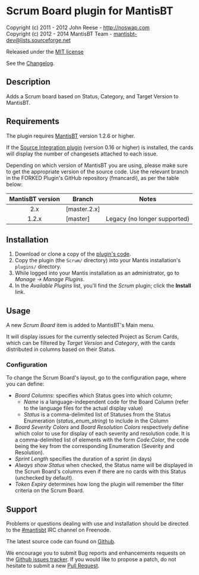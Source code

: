# Scrum Board plugin for MantisBT

Copyright (c) 2011 - 2012  John Reese - http://noswap.com  
Copyright (c) 2012 - 2014  MantisBT Team - mantisbt-dev@lists.sourceforge.net

Released under the [MIT license](http://opensource.org/licenses/MIT)

See the [Changelog](https://github.com/mantisbt-plugins/scrum/blob/config/CHANGELOG.md).


## Description

Adds a Scrum board based on Status, Category, and Target Version
to MantisBT.


## Requirements

The plugin requires [MantisBT](http://www.mantisbt.org/) version 1.2.6 or higher.

If the [Source Integration plugin](https://github.com/mantisbt-plugins/source-integration)
(version 0.16 or higher) is installed, the cards will display the number of
changesets attached to each issue.

Depending on which version of MantisBT you are using, please make sure to
get the appropriate version of the source code.
Use the relevant branch in the FORKED Plugin's GitHub repository (fmancardi), as per the table below:

MantisBT version | Branch | Notes
:---:|---|---
2.x   | [master.2.x]| 
1.2.x | [master]| Legacy (no longer supported)


## Installation

1. Download or clone a copy of the [plugin's code](https://github.com/mantisbt-plugins/scrum).
2. Copy the plugin (the `Scrum/` directory) into your Mantis
   installation's `plugins/` directory.
3. While logged into your Mantis installation as an administrator, go to
   *Manage -> Manage Plugins*.
4. In the *Available Plugins* list, you'll find the *Scrum* plugin;
   click the **Install** link.


## Usage

A new *Scrum Board* item is added to MantisBT's Main menu.

It will display issues for the currently selected Project as Scrum Cards,
which can be filtered by *Target Version* and *Category*, with the cards
distributed in columns based on their Status.

### Configuration

To change the Scrum Board's layout, go to the configuration page, where you
can define:

  - *Board Columns*: specifies which Status goes into which column;
    - *Name* is a language-independent code for the Board Column (refer to the
      language files for the actual display value)
    - *Status* is a comma-delimited list of Statuses from the Status Enumeration
      (*status_enum_string*) to include in the Column
  - *Board Severity Colors* and *Board Resolution Colors* respectively
    define which color to use for display of each severity and resolution code.
    It is a comma-delimited list of elements with the form *Code:Color*, the
    code being the key from the corresponding Enumeration (Severity and
    Resolution).
  - *Sprint Length* specifies the duration of a sprint (in days)
  - *Always show Status* when checked, the Status name will be displayed in
    the Scrum Board's columns even if there are no cards with this Status
    (unchecked by default).
  - *Token Expiry* determines how long the plugin will remember the filter
    criteria on the Scrum Board.


## Support

Problems or questions dealing with use and installation should be
directed to the [#mantisbt](irc://freenode.net/mantisbt) IRC channel
on Freenode.

The latest source code can found on
[Github](https://github.com/mantisbt-plugins/scrum).

We encourage you to submit Bug reports and enhancements requests on the
[Github issues tracker](https://github.com/mantisbt-plugins/scrum/issues).
If you would like to propose a patch, do not hesitate to submit a new
[Pull Request](https://github.com/mantisbt-plugins/scrum/compare/).
